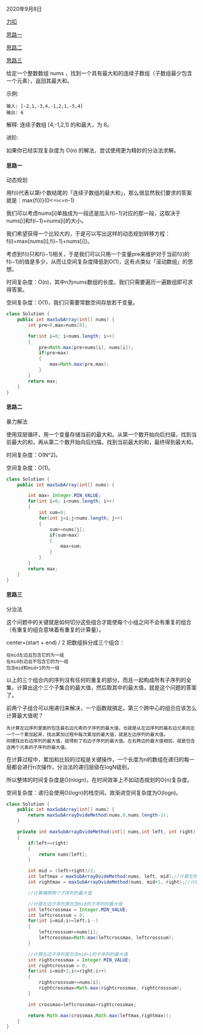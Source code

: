 2020年9月8日

[力扣](https://leetcode-cn.com/problems/maximum-subarray)

[思路一](#思路一)

[思路二](#思路二)

[思路三](#思路三)

给定一个整数数组 nums ，找到一个具有最大和的连续子数组（子数组最少包含一个元素），返回其最大和。

示例:
```
输入: [-2,1,-3,4,-1,2,1,-5,4]
输出: 6
```
解释: 连续子数组 [4,-1,2,1] 的和最大，为 6。

进阶:

如果你已经实现复杂度为 O(n) 的解法，尝试使用更为精妙的分治法求解。

#### 思路一

动态规划

用f(i)代表以第i个数结尾的「连续子数组的最大和」，那么很显然我们要求的答案就是：max{f(i)}(0<=i<=n-1)

我们可以考虑nums[i]单独成为一段还是加入f(i−1)对应的那一段，这取决于nums[i]和f(i−1)+nums[i]的大小。

我们希望获得一个比较大的，于是可以写出这样的动态规划转移方程：
f(i)=max{nums[i],f(i−1)+nums[i]}。

考虑到f(i)只和f(i−1)相关，于是我们可以只用一个变量pre来维护对于当前f(i)的f(i−1)的值是多少，从而让空间复杂度降低到O(1)，这有点类似「滚动数组」的思想。


时间复杂度：O(n)，其中n为nums数组的长度。我们只需要遍历一遍数组即可求得答案。

空间复杂度：O(1)，我们只需要常数空间存放若干变量。

```java
class Solution {
    public int maxSubArray(int[] nums) {
        int pre=0,max=nums[0];

        for(int i=0; i<nums.length; i++)
        {
            pre=Math.max(pre+nums[i], nums[i]);
            if(pre>max)
            {
                max=Math.max(pre,max);
            }
        }
        return max;
    }
}
```
#### 思路二

暴力解法

使用双层循环，用一个变量存储当前的最大和。从第一个数开始向后扫描，找到当前最大的和，再从第二个数开始向后扫描，找到当前最大的和，最终得到最大和。

时间复杂度：O(N^2)。

空间复杂度：O(1)。
```java
class Solution {
    public int maxSubArray(int[] nums) {

        int max= Integer.MIN_VALUE;
        for(int i=0; i<nums.length; i++)
        {
            int sum=0;
            for(int j=i;j<nums.length; j++)
            {
                sum+=nums[j];
                if(sum>max)
                {
                    max=sum;
                }
            }
        }
        return max;
    }
}
```

#### 思路三

分治法

这个问题中的关键就是如何切分这些组合才能使每个小组之间不会有重复的组合（有重复的组合意味着有重复的计算量）。

center=(start + end) / 2 把数组拆分成三个组合：
```
在mid左边且包含它的为一组
在mid右边且不包含它的为一组
包含mid和mid+1的为一组
```

以上的三个组合内的序列没有任何的重复的部分，而且一起构成所有子序列的全集，计算出这个三个子集合的最大值，然后取其中的最大值，就是这个问题的答案了。

前两个子组合可以用递归来解决，一个函数就搞定。第三个跨中心的组合应该怎么计算最大值呢？
```
先计算左边序列里面的包含最右边元素的子序列的最大值，也就是从左边序列的最右边元素向左一个一个累加起来，找出累加过程中每次累加的最大值，就是左边序列的最大值。
同理找出右边序列的最大值，就得到了右边子序列的最大值。左右两边的最大值相加，就是包含这两个元素的子序列的最大值。
```
在计算过程中，累加和比较的过程是关键操作，一个长度为n的数组在递归的每一层都会进行n次操作，分治法的递归层级在logN级别，

所以整体的时间复杂度是O(nlogn)，在时间效率上不如动态规划的O(n)复杂度。

空间复杂度：递归会使用O(logn)的栈空间，故渐进空间复杂度为O(logn)。
```java
class Solution {
    public int maxSubArray(int[] nums) {
        return maxSubArrayDvideMethod(nums,0,nums.length-1);
    }

    private int maxSubArrayDvideMethod(int[] nums,int left, int right)
    {
        if(left==right)
        {
            return nums[left];
        }

        int mid = (left+right)/2;
        int leftmax = maxSubArrayDvideMethod(nums, left, mid);//计算左侧子序列最大值
        int rightmax = maxSubArrayDvideMethod(nums, mid+1, right);//计算右侧子序列最大值

        //计算横跨两个子序列的最大值

        //计算左边子序列里包含mid的子序列的最大值
        int leftcrossmax = Integer.MIN_VALUE;
        int leftcrosssum = 0;
        for(int i=mid;i>=left;i--)
        {
            leftcrosssum+=nums[i];
            leftcrossmax=Math.max(leftcrossmax, leftcrosssum);
        }

        //计算右边子序列里包含mid+1的子序列的最大值
        int rightcrossmax = Integer.MIN_VALUE;
        int rightcrosssum = 0;
        for(int i=mid+1;i<=right;i++)
        {
            rightcrosssum+=nums[i];
            rightcrossmax=Math.max(rightcrossmax, rightcrosssum);
        }

        int crossmax=leftcrossmax+rightcrossmax;

        return Math.max(crossmax,Math.max(leftmax,rightmax));
    }
}
```
